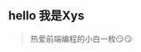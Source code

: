 <!--
 * @Descripttion: Spicy chicken
 * @Author: YuShu Xiao
 * @Date: 2023-02-22 19:33:41
 * @LastEditors: YuShu Xiao
 * @LastEditTime: 2023-02-22 19:37:18
-->
## hello 我是Xys
>热爱前端编程的小白一枚😏😏